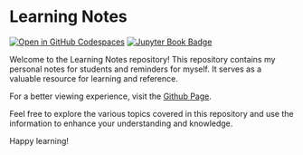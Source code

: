 # Learning Notes
[![Open in GitHub Codespaces](https://github.com/codespaces/badge.svg)](https://codespaces.new/ftrier/learning-notes)
[![Jupyter Book Badge](https://jupyterbook.org/badge.svg)](https://ftrier.github.io/learning-notes/intro.html)


Welcome to the Learning Notes repository! This repository contains my personal notes for students and reminders for myself. It serves as a valuable resource for learning and reference.

For a better viewing experience, visit the [Github Page](https://ftrier.github.io/learning-notes/).

Feel free to explore the various topics covered in this repository and use the information to enhance your understanding and knowledge.

Happy learning!
